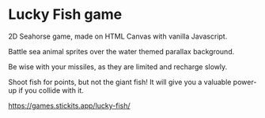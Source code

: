 # Lucky Fish game

2D Seahorse game, made on HTML Canvas with vanilla Javascript.

Battle sea animal sprites over the water themed parallax background.

Be wise with your missiles, as they are limited and recharge slowly.

Shoot fish for points, but not the giant fish! It will give you a valuable power-up if you collide with it.

https://games.stickits.app/lucky-fish/
